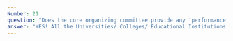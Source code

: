```yaml
---
Number: 21
question: "Does the core organizing committee provide any ‘performance summary’ to a college that has registered with many teams?"
answer: "YES! All the Universities/ Colleges/ Educational Institutions that have IQAC (NAAC/NIRF/NBA purposes) cells, and have registered with more than 25 teams can write to for the performance summary letter after the results are declared."
---
```

